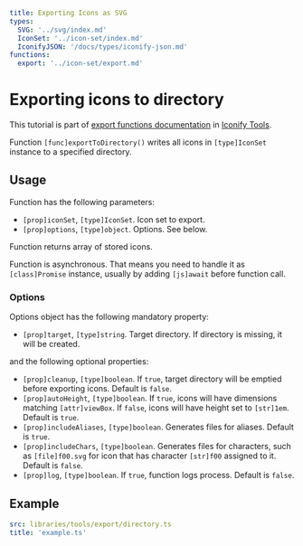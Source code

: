 ```yaml
title: Exporting Icons as SVG
types:
  SVG: '../svg/index.md'
  IconSet: '../icon-set/index.md'
  IconifyJSON: '/docs/types/iconify-json.md'
functions:
  export: '../icon-set/export.md'
```

# Exporting icons to directory

This tutorial is part of [export functions documentation](./index.md) in [Iconify Tools](../index.md).

Function `[func]exportToDirectory()` writes all icons in `[type]IconSet` instance to a specified directory.

## Usage

Function has the following parameters:

- `[prop]iconSet`, `[type]IconSet`. Icon set to export.
- `[prop]options`, `[type]object`. Options. See below.

Function returns array of stored icons.

Function is asynchronous. That means you need to handle it as `[class]Promise` instance, usually by adding `[js]await` before function call.

### Options

Options object has the following mandatory property:

- `[prop]target`, `[type]string`. Target directory. If directory is missing, it will be created.

and the following optional properties:

- `[prop]cleanup`, `[type]boolean`. If `true`, target directory will be emptied before exporting icons. Default is `false`.
- `[prop]autoHeight`, `[type]boolean`. If `true`, icons will have dimensions matching `[attr]viewBox`. If `false`, icons will have height set to `[str]1em`. Default is `true`.
- `[prop]includeAliases`, `[type]boolean`. Generates files for aliases. Default is `true`.
- `[prop]includeChars`, `[type]boolean`. Generates files for characters, such as `[file]f00.svg` for icon that has character `[str]f00` assigned to it. Default is `false`.
- `[prop]log`, `[type]boolean`. If `true`, function logs process. Default is `false`.

## Example

```yaml
src: libraries/tools/export/directory.ts
title: 'example.ts'
```
